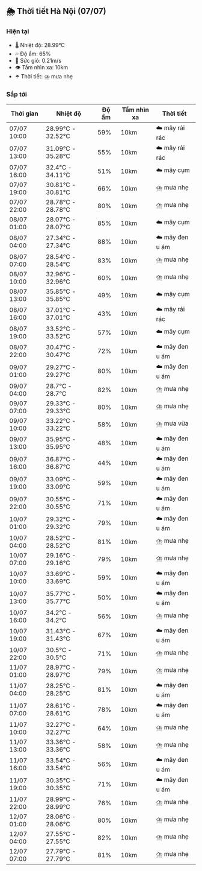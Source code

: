 ## 🌦️ Thời tiết Hà Nội (07/07)

### Hiện tại

- 🌡️ Nhiệt độ: 28.99℃
- 💦 Độ ẩm: 65%
- 💨 Sức gió: 0.21m/s
- 👁️ Tầm nhìn xa: 10km
- ☂️ Thời tiết: ⛈️ mưa nhẹ

### Sắp tới

| Thời gian | Nhiệt độ | Độ ẩm | Tầm nhìn xa | Thời tiết |
| --- | --- | --- | --- | --- |
| 07/07 10:00 | 28.99℃ - 32.52℃ | 59% | 10km | ☁️ mây rải rác |
| 07/07 13:00 | 31.09℃ - 35.28℃ | 55% | 10km | ☁️ mây rải rác |
| 07/07 16:00 | 32.4℃ - 34.11℃ | 51% | 10km | ☁️ mây cụm |
| 07/07 19:00 | 30.81℃ - 30.81℃ | 66% | 10km | ⛈️ mưa nhẹ |
| 07/07 22:00 | 28.78℃ - 28.78℃ | 80% | 10km | ⛈️ mưa nhẹ |
| 08/07 01:00 | 28.07℃ - 28.07℃ | 85% | 10km | ☁️ mây cụm |
| 08/07 04:00 | 27.34℃ - 27.34℃ | 88% | 10km | ☁️ mây đen u ám |
| 08/07 07:00 | 28.54℃ - 28.54℃ | 83% | 10km | ⛈️ mưa nhẹ |
| 08/07 10:00 | 32.96℃ - 32.96℃ | 60% | 10km | ⛈️ mưa nhẹ |
| 08/07 13:00 | 35.85℃ - 35.85℃ | 49% | 10km | ☁️ mây cụm |
| 08/07 16:00 | 37.01℃ - 37.01℃ | 43% | 10km | ☁️ mây rải rác |
| 08/07 19:00 | 33.52℃ - 33.52℃ | 57% | 10km | ☁️ mây cụm |
| 08/07 22:00 | 30.47℃ - 30.47℃ | 72% | 10km | ☁️ mây đen u ám |
| 09/07 01:00 | 29.27℃ - 29.27℃ | 80% | 10km | ☁️ mây đen u ám |
| 09/07 04:00 | 28.7℃ - 28.7℃ | 82% | 10km | ⛈️ mưa nhẹ |
| 09/07 07:00 | 29.33℃ - 29.33℃ | 80% | 10km | ⛈️ mưa nhẹ |
| 09/07 10:00 | 33.22℃ - 33.22℃ | 58% | 10km | ⛈️ mưa vừa |
| 09/07 13:00 | 35.95℃ - 35.95℃ | 48% | 10km | ☁️ mây đen u ám |
| 09/07 16:00 | 36.87℃ - 36.87℃ | 44% | 10km | ☁️ mây đen u ám |
| 09/07 19:00 | 33.09℃ - 33.09℃ | 59% | 10km | ☁️ mây đen u ám |
| 09/07 22:00 | 30.55℃ - 30.55℃ | 71% | 10km | ☁️ mây đen u ám |
| 10/07 01:00 | 29.32℃ - 29.32℃ | 79% | 10km | ☁️ mây đen u ám |
| 10/07 04:00 | 28.52℃ - 28.52℃ | 81% | 10km | ⛈️ mưa nhẹ |
| 10/07 07:00 | 29.16℃ - 29.16℃ | 79% | 10km | ⛈️ mưa nhẹ |
| 10/07 10:00 | 33.69℃ - 33.69℃ | 59% | 10km | ☁️ mây đen u ám |
| 10/07 13:00 | 35.77℃ - 35.77℃ | 50% | 10km | ☁️ mây đen u ám |
| 10/07 16:00 | 34.2℃ - 34.2℃ | 56% | 10km | ⛈️ mưa nhẹ |
| 10/07 19:00 | 31.43℃ - 31.43℃ | 67% | 10km | ☁️ mây đen u ám |
| 10/07 22:00 | 30.5℃ - 30.5℃ | 71% | 10km | ⛈️ mưa nhẹ |
| 11/07 01:00 | 28.97℃ - 28.97℃ | 79% | 10km | ⛈️ mưa nhẹ |
| 11/07 04:00 | 28.25℃ - 28.25℃ | 81% | 10km | ☁️ mây đen u ám |
| 11/07 07:00 | 28.61℃ - 28.61℃ | 78% | 10km | ☁️ mây đen u ám |
| 11/07 10:00 | 32.27℃ - 32.27℃ | 64% | 10km | ⛈️ mưa nhẹ |
| 11/07 13:00 | 33.36℃ - 33.36℃ | 58% | 10km | ⛈️ mưa nhẹ |
| 11/07 16:00 | 33.54℃ - 33.54℃ | 56% | 10km | ☁️ mây đen u ám |
| 11/07 19:00 | 30.35℃ - 30.35℃ | 71% | 10km | ☁️ mây đen u ám |
| 11/07 22:00 | 28.99℃ - 28.99℃ | 76% | 10km | ⛈️ mưa nhẹ |
| 12/07 01:00 | 28.06℃ - 28.06℃ | 80% | 10km | ⛈️ mưa nhẹ |
| 12/07 04:00 | 27.55℃ - 27.55℃ | 82% | 10km | ⛈️ mưa nhẹ |
| 12/07 07:00 | 27.79℃ - 27.79℃ | 81% | 10km | ⛈️ mưa nhẹ |

